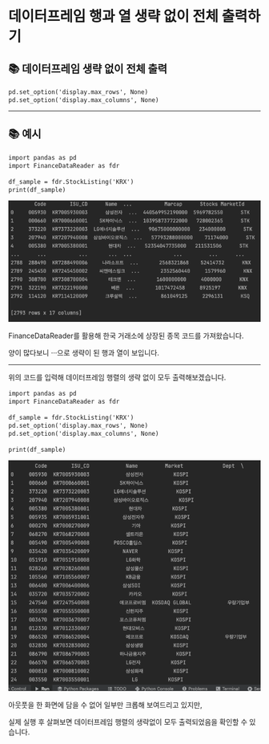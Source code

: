 # 데이터프레임 행과 열 생략 없이 전체 출력하기

## 📚 데이터프레임 생략 없이 전체 출력

~~~
pd.set_option('display.max_rows', None)
pd.set_option('display.max_columns', None)
~~~

---

## 📚 예시

~~~
import pandas as pd
import FinanceDataReader as fdr

df_sample = fdr.StockListing('KRX')
print(df_sample)
~~~

![](images/df1.png)

FinanceDataReader를 활용해 한국 거래소에 상장된 종목 코드를 가져왔습니다.

양이 많다보니 ···으로 생략이 된 행과 열이 보입니다.

---

위의 코드를 입력해 데이터프레임 행렬의 생략 없이 모두 출력해보겠습니다.

~~~
import pandas as pd
import FinanceDataReader as fdr

df_sample = fdr.StockListing('KRX')
pd.set_option('display.max_rows', None)
pd.set_option('display.max_columns', None)

print(df_sample)
~~~

![](images/df2.png)

아웃풋을 한 화면에 담을 수 없어 일부만 크롭해 보여드리고 있지만,

실제 실행 후 살펴보면 데이터프레임 행렬의 생략없이 모두 출력되었음을 확인할 수 있습니다.

